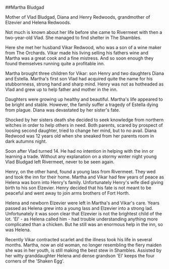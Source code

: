 ##Martha Bludgad

Mother of Vlad Bludgad, Diana and Henry Redwoods, grandmother of Elzevier and Helena Redwoods.

Not much is known about her life before she came to Rivermeet with then a two-year-old Vlad. She managed to find shelter in The Shambles.

Here she met her husband Vikar Redwood, who was a son of a wine maker from The Orchards. Vikar made his living selling his fathers wine and Martha was a great cook and a fine mistress. And so soon enough they found themselves running quite a profitable inn.

Martha brought three children for Vikar: son Henry and two daughters Diana and Estella. Martha's first son Vlad had acquired quite the name for his stubbornness, strong hand and sharp mind. Henry was not as hotheaded as Vlad and grew up to help father and mother in the inn.

Daughters were growing up healthy and beautiful. Martha's life appeared to be bright and stable. However, the family suffer a tragedy of Estella dying from plague. Diana was devastated by her sister's fate.

Shocked by her sisters death she decided to seek knowledge from northern witches in order to help others in need. Both parents, scared by prospect of loosing second daughter, tried to change her mind, but to no avail. Diana Redwood was 12 years old when she sneaked from her parents room in dark autumns night.

Soon after Vlad turned 14. He had no intention in helping with the inn or learning a trade. Without any explanation on a stormy winter night young Vlad Bludgad left Rivermeet, never to be seen again.

Henry, on the other hand, found a young lass from Rivermeet. They wed and took the inn for their home. Martha and Vikar had few years of peace as Helena was born into Henry's family. Unfortunately Henry's wife died giving birth to his son Elzevier. Henry decided that his fate is not meant to be peaceful and went away to join arms brothers of Fort Horth.

Helena and newborn Elzevier were left in Martha's and Vikar's care. Years passed as Helena grew into a young lass and Elzevier into a strong lad. Unfortunately it was soon clear that Elzevier is not the brightest child of the lot. 'El' - as Helena called him - had trouble understanding anything
more complicated than a chicken. But he still was an enormous help in the inn, so was Helena.

Recently Vikar contracted scarlet and the illness took his life in several months. Martha, now an old woman, no longer resembling the fiery maiden she was in her youth, is still making the best stew in Shambles. Assisted by her witty granddaughter Helena and dense grandson 'El' keeps the four corners of the 'Shaken Egg'.
